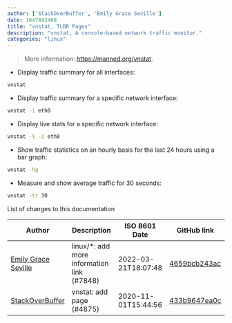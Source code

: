 ```yaml
---
author: ['StackOverBuffer', 'Emily Grace Seville']
date: 1647882468
title: "vnstat, TLDR Pages"
description: "vnstat, A console-based network traffic monitor."
categories: "linux"
---
```

> More information: <https://manned.org/vnstat>.

- Display traffic summary for all interfaces:

```bash
vnstat
```

- Display traffic summary for a specific network interface:

```bash
vnstat -i eth0
```

- Display live stats for a specific network interface:

```bash
vnstat -l -i eth0
```

- Show traffic statistics on an hourly basis for the last 24 hours using a bar graph:

```bash
vnstat -hg
```

- Measure and show average traffic for 30 seconds:

```bash
vnstat -tr 30
```
List of changes to this documentation


Author | Description | ISO 8601 Date | GitHub link
------|-----|-----|-----
[Emily Grace Seville](mailto:emilyseville7cf@gmail.com) | linux/*: add more information link (#7848) | 2022-03-21T18:07:48 | [4659bcb243ac](https://github.com/tldr-pages/tldr/commit/4659bcb243ac572c9e0c95117097801f1e62bda4)
[StackOverBuffer](mailto:39347030+StackOverBuffer@users.noreply.github.com) | vnstat: add page (#4875) | 2020-11-01T15:44:56 | [433b9647ea0c](https://github.com/tldr-pages/tldr/commit/433b9647ea0cb9d0577e7806b91da4d1a570d859)

